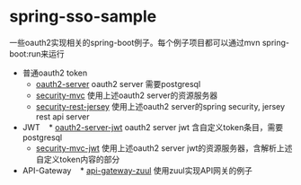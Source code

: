 # spring-sso-sample

一些oauth2实现相关的spring-boot例子。每个例子项目都可以通过mvn spring-boot:run来运行

* 普通oauth2 token
    * [oauth2-server](./oauth2-server) oauth2 server  需要postgresql
    * [security-mvc](./security-mvc) 使用上述oauth2 server的资源服务器
    * [security-rest-jersey](./security-rest-jersey) 使用上述oauth2 server的spring security, jersey rest api server 
* JWT
    * [oauth2-server-jwt](./oauth2-server-jwt) oauth2 server jwt 含自定义token条目，需要postgresql
    * [security-mvc-jwt](./security-mvc-jwt) 使用上述oauth2 server jwt的资源服务器，含解析上述自定义token内容的部分
* API-Gateway
    * [api-gateway-zuul](./api-gateway-zuul) 使用zuul实现API网关的例子
    
    
    
